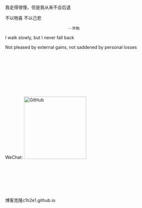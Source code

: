我走得很慢，但是我从来不会后退

不以物喜 不以己悲

                                --共勉


I walk slowly, but I never fall back

Not pleased by external gains, not saddened by personal losses


<br>
<br>
<br>
<br>
<br>
<br>
<br>
<br>
WeChat:
<img src="https://github.com/syslaowang/syslaowang.github.io/blob/master/assets/images/%E5%BE%AE%E4%BF%A1%E5%9B%BE%E7%89%87_20200331103222.jpg?raw=true" alt="GitHub" title="WeChat" width="200" height="200" />
<br>
<br>
<br>
<br>
<br>
<br>
<br>
<br>
博客克隆c1h2e1.github.io
